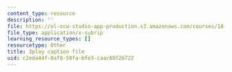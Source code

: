 ```yaml
---
content_type: resource
description: ''
file: https://ol-ocw-studio-app-production.s3.amazonaws.com/courses/18-065-matrix-methods-in-data-analysis-signal-processing-and-machine-learning-spring-2018/c2eda44f0af850fabfe3caac68f26722_ZUU57Q3CFOU.vtt
file_type: application/x-subrip
learning_resource_types: []
resourcetype: Other
title: 3play caption file
uid: c2eda44f-0af8-50fa-bfe3-caac68f26722
---
```

